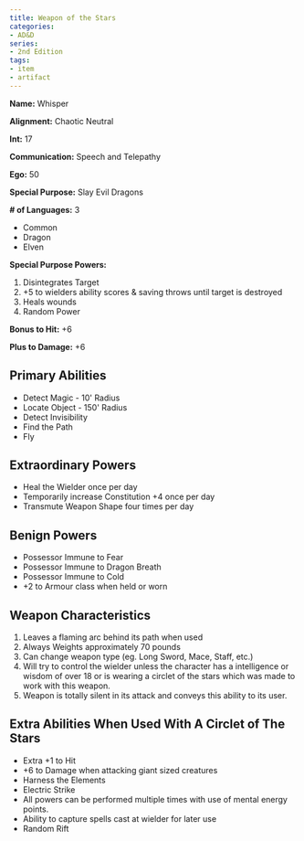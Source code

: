 ```yaml
---
title: Weapon of the Stars
categories:
- AD&D
series:
- 2nd Edition
tags:
- item
- artifact
---
```


**Name:** Whisper

**Alignment:** Chaotic Neutral

**Int:** 17

**Communication:** Speech and Telepathy

**Ego:** 50

**Special Purpose:** Slay Evil Dragons

**\# of Languages:** 3

* Common
* Dragon
* Elven

**Special Purpose Powers:**

1. Disintegrates Target
2. +5 to wielders ability scores & saving throws until target is destroyed
3. Heals wounds
4. Random Power

**Bonus to Hit:** +6

**Plus to Damage:** +6

## Primary Abilities

* Detect Magic - 10' Radius
* Locate Object - 150' Radius
* Detect Invisibility
* Find the Path
* Fly

## Extraordinary Powers

* Heal the Wielder once per day
* Temporarily increase Constitution +4 once per day
* Transmute Weapon Shape four times per day

## Benign Powers

* Possessor Immune to Fear
* Possessor Immune to Dragon Breath
* Possessor Immune to Cold
* +2 to Armour class when held or worn

## Weapon Characteristics

1. Leaves a flaming arc behind its path when used
1. Always Weights approximately 70 pounds
1. Can change weapon type (eg. Long Sword, Mace, Staff, etc.)
1. Will try to control the wielder unless the character has a intelligence or
wisdom of over 18 or is wearing a circlet of the stars which was made to work
with this weapon.
1. Weapon is totally silent in its attack and conveys this ability to its user.

## Extra Abilities When Used With A Circlet of The Stars

* Extra +1 to Hit
* +6 to Damage when attacking giant sized creatures
* Harness the Elements
* Electric Strike
* All powers can be performed multiple times with use of mental energy points.
* Ability to capture spells cast at wielder for later use
* Random Rift
